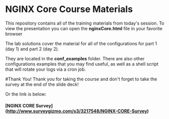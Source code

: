 # NGINX Core Course Materials
This repository contains all of the training materials from today's session. To view the presentation you can open the **nginxCore.html** file in your favorite browser

The lab solutions cover the material for all of the configurations for part 1 (day 1) and part 2 (day 2).

They are located in the **conf_examples** folder. There are also other configurations examples that you may find useful, as well as a shell script that will rotate your logs via a cron job.

#Thank You!
Thank you for taking the course and don't forget to take the survey at the end of the slide deck!

Or the link is below:
#### [NGINX CORE Survey] (http://www.surveygizmo.com/s3/3217548/NGINX-CORE-Survey)
